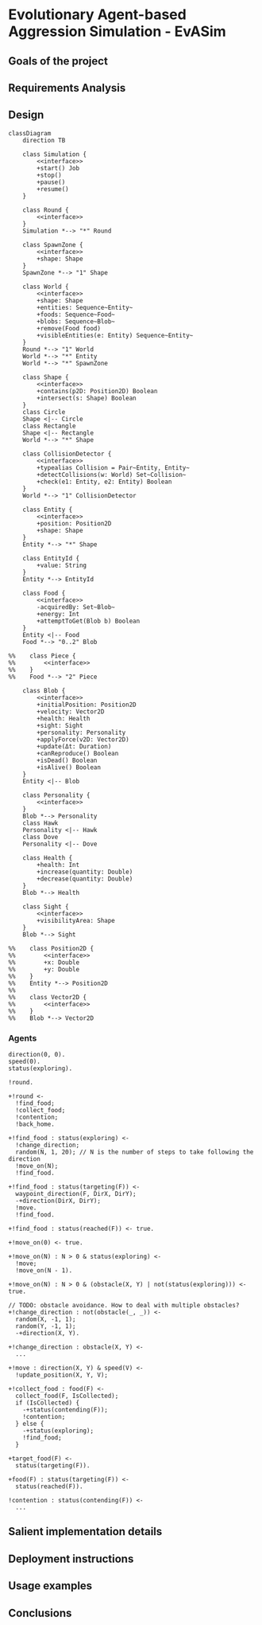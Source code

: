 # Evolutionary Agent-based Aggression Simulation - EvASim

## Goals of the project

## Requirements Analysis

## Design

```mermaid
classDiagram
    direction TB

    class Simulation {
        <<interface>>
        +start() Job
        +stop()
        +pause()
        +resume()
    }

    class Round {
        <<interface>>
    }
    Simulation *--> "*" Round

    class SpawnZone {
        <<interface>>
        +shape: Shape
    }
    SpawnZone *--> "1" Shape

    class World {
        <<interface>>
        +shape: Shape
        +entities: Sequence~Entity~
        +foods: Sequence~Food~
        +blobs: Sequence~Blob~
        +remove(Food food)
        +visibleEntities(e: Entity) Sequence~Entity~
    }
    Round *--> "1" World
    World *--> "*" Entity
    World *--> "*" SpawnZone

    class Shape {
        <<interface>>
        +contains(p2D: Position2D) Boolean
        +intersect(s: Shape) Boolean
    }
    class Circle
    Shape <|-- Circle
    class Rectangle
    Shape <|-- Rectangle
    World *--> "*" Shape

    class CollisionDetector {
        <<interface>>
        +typealias Collision = Pair~Entity, Entity~
        +detectCollisions(w: World) Set~Collision~
        +check(e1: Entity, e2: Entity) Boolean
    }
    World *--> "1" CollisionDetector
    
    class Entity {
        <<interface>>
        +position: Position2D
        +shape: Shape
    }
    Entity *--> "*" Shape
    
    class EntityId {
        +value: String
    }
    Entity *--> EntityId

    class Food {
        <<interface>>
        -acquiredBy: Set~Blob~
        +energy: Int
        +attemptToGet(Blob b) Boolean
    }
    Entity <|-- Food
    Food *--> "0..2" Blob
    
%%    class Piece {
%%        <<interface>>
%%    }
%%    Food *--> "2" Piece
    
    class Blob {
        <<interface>>
        +initialPosition: Position2D
        +velocity: Vector2D
        +health: Health
        +sight: Sight
        +personality: Personality
        +applyForce(v2D: Vector2D)
        +update(Δt: Duration)
        +canReproduce() Boolean
        +isDead() Boolean
        +isAlive() Boolean
    }
    Entity <|-- Blob

    class Personality {
        <<interface>>
    }
    Blob *--> Personality
    class Hawk
    Personality <|-- Hawk
    class Dove 
    Personality <|-- Dove
    
    class Health {
        +health: Int
        +increase(quantity: Double)
        +decrease(quantity: Double)
    }
    Blob *--> Health
    
    class Sight {
        <<interface>>
        +visibilityArea: Shape
    }
    Blob *--> Sight
    
%%    class Position2D {
%%        <<interface>>
%%        +x: Double
%%        +y: Double
%%    }
%%    Entity *--> Position2D
%%    
%%    class Vector2D {
%%        <<interface>>
%%    }
%%    Blob *--> Vector2D
```

### Agents

<!--

#### Goals

- `+!find_food`: reazione dell'agente: in futuro può essere programmato un comportamento più intelligente
del semplice continuare a muoversi verso la direzione prestabilita iniziale per cercare di "spottare" il cibo

#### Belief

+ `food` => viene aggiunto alla belief base quando il food è nel sight dell'agente
+ `reached_food` => viene aggiunto quando l'agente ha raggiunto il food

#### Actions

- `move_towards(X, Y)`: agents move towards the given coordinates (X, Y)
- `collect_food(Food_ID)`: agents collect the given food

-->

```jason
direction(0, 0).
speed(0).
status(exploring).

!round.

+!round <- 
  !find_food;
  !collect_food;
  !contention;
  !back_home.
  
+!find_food : status(exploring) <-
  !change_direction;
  random(N, 1, 20); // N is the number of steps to take following the direction
  !move_on(N);
  !find_food.
  
+!find_food : status(targeting(F)) <-
  waypoint_direction(F, DirX, DirY);
  -+direction(DirX, DirY);
  !move.
  !find_food.
  
+!find_food : status(reached(F)) <- true.

+!move_on(0) <- true.  

+!move_on(N) : N > 0 & status(exploring) <-
  !move;
  !move_on(N - 1).
  
+!move_on(N) : N > 0 & (obstacle(X, Y) | not(status(exploring))) <- true.
  
// TODO: obstacle avoidance. How to deal with multiple obstacles?
+!change_direction : not(obstacle(_, _)) <-
  random(X, -1, 1);
  random(Y, -1, 1);
  -+direction(X, Y).
  
+!change_direction : obstacle(X, Y) <-
  ...

+!move : direction(X, Y) & speed(V) <-
  !update_position(X, Y, V);
  
+!collect_food : food(F) <- 
  collect_food(F, IsCollected);
  if (IsCollected) {
    -+status(contending(F));
    !contention;
  } else {
    -+status(exploring);
    !find_food;
  }
  
+target_food(F) <- 
  status(targeting(F)).
  
+food(F) : status(targeting(F)) <- 
  status(reached(F)).

!contention : status(contending(F)) <-
  ...
```

## Salient implementation details

## Deployment instructions

## Usage examples

## Conclusions
